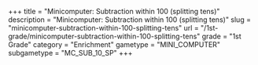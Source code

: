 +++
title = "Minicomputer: Subtraction within 100 (splitting tens)"
description = "Minicomputer: Subtraction within 100 (splitting tens)"
slug = "minicomputer-subtraction-within-100-splitting-tens"
url = "/1st-grade/minicomputer-subtraction-within-100-splitting-tens"
grade = "1st Grade"
category = "Enrichment"
gametype = "MINI_COMPUTER"
subgametype = "MC_SUB_10_SP"
+++